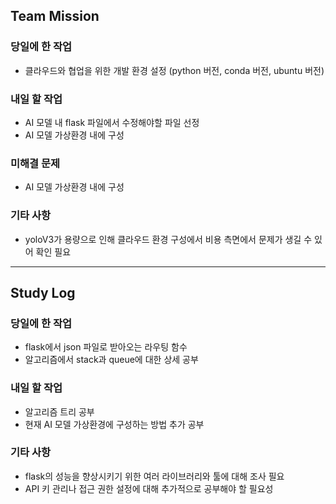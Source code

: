 ## Team Mission

### 당일에 한 작업
- 클라우드와 협업을 위한 개발 환경 설정 (python 버전, conda 버전, ubuntu 버전)

### 내일 할 작업
- AI 모델 내 flask 파일에서 수정해야할 파일 선정
- AI 모델 가상환경 내에 구성

### 미해결 문제
- AI 모델 가상환경 내에 구성

### 기타 사항
- yoloV3가 용량으로 인해 클라우드 환경 구성에서 비용 측면에서 문제가 생길 수 있어 확인 필요

--------
## Study Log

### 당일에 한 작업
- flask에서 json 파일로 받아오는 라우팅 함수
- 알고리즘에서 stack과 queue에 대한 상세 공부

### 내일 할 작업
- 알고리즘 트리 공부
- 현재 AI 모델 가상환경에 구성하는 방법 추가 공부

### 기타 사항
- flask의 성능을 향상시키기 위한 여러 라이브러리와 툴에 대해 조사 필요
- API 키 관리나 접근 권한 설정에 대해 추가적으로 공부해야 할 필요성

